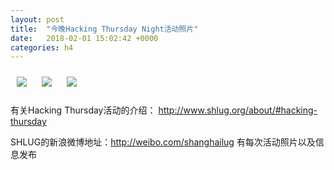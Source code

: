 ```yaml
---
layout: post
title:  "今晚Hacking Thursday Night活动照片"
date:   2018-02-01 15:02:42 +0000
categories: h4
---
```


[<img style='margin:10px;' src='/res2018/i201.h4/i201_2053_1400+08.mask.1920p.jpg'>](/res2018/i201.h4/i201_2053_1400+08.mask.JPG)
[<img style='margin:10px;' src='/res2018/i201.h4/i201_2053_4600+08.1920p.jpg'>](/res2018/i201.h4/i201_2053_4600+08.JPG)
[<img style='margin:10px;' src='/res2018/i201.h4/i201_2157_1600+08.1920p.jpg'>](/res2018/i201.h4/i201_2157_1600+08.JPG)

有关Hacking Thursday活动的介绍：
http://www.shlug.org/about/#hacking-thursday

SHLUG的新浪微博地址：http://weibo.com/shanghailug 有每次活动照片以及信息发布


